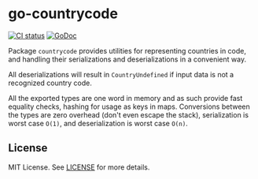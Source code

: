 # go-countrycode

[![CI status](https://github.com/Unity-Technologies/go-countrycode/workflows/CI/badge.svg)](https://github.com/Unity-Technologies/go-countrycode/actions)
[![GoDoc](https://godoc.org/github.com/Unity-Technologies/go-countrycode?status.svg)](https://godoc.org/github.com/Unity-Technologies/go-countrycode)

Package `countrycode` provides utilities for representing countries in code, and handling their serializations and deserializations in a convenient way.

All deserializations will result in `CountryUndefined` if input data is not a recognized country code.

All the exported types are one word in memory and as such provide fast equality checks, hashing for usage as keys in maps. Conversions between the types are zero overhead (don't even escape the stack), serialization is worst case `O(1)`, and deserialization is worst case `O(n)`.

## License

MIT License. See [LICENSE](LICENSE) for more details.
